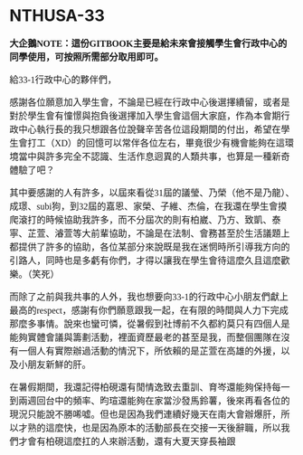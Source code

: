 # NTHUSA-33
<span style="font-family: 'Noto Sans CJK'; font-size: 16px;">

**大企鵝NOTE：這份GITBOOK主要是給未來會接觸學生會行政中心的同學使用，可按照所需部分取用即可。**

給33-1行政中心的夥伴們，

感謝各位願意加入學生會，不論是已經在行政中心後選擇續留，或者是對於學生會有憧憬與抱負後選擇加入學生會這個大家庭，作為本會期行政中心執行長的我只想跟各位說聲辛苦各位這段期間的付出，希望在學生會打工（XD）的回憶可以常伴各位左右，畢竟很少有機會能夠在這環境當中與許多完全不認識、生活作息迥異的人類共事，也算是一種新奇體驗了吧？<br/>

其中要感謝的人有許多，以屆來看從31屆的議瑩、乃榮（他不是乃龍）、成璟、subi狗，到32屆的嘉恩、家榮、子維、杰倫，在我還在學生會摸爬滾打的時候協助我許多，而不分屆次的則有柏崴、乃方、致凱、泰寧、芷萱、濬萱等大前輩協助，不論是在法制、會務甚至於生活議題上都提供了許多的協助，各位某部分來說既是我在迷惘時所引導我方向的引路人，同時也是多虧有你們，才得以讓我在學生會待這麼久且這麼歡樂。（笑死）<br/>

而除了之前與我共事的人外，我也想要向33-1的行政中心小朋友們獻上最高的respect，感謝有你們願意跟我一起，在有限的時間與人力下完成那麼多事情。說來也蠻可憐，從暑假到社博前不久都約莫只有四個人是能夠實體會議與籌劃活動，裡面資歷最老的甚至是我，而整個團隊在沒有一個人有實際辦過活動的情況下，所依賴的是芷萱在高雄的外援，以及小朋友新鮮的肝。

在暑假期間，我還記得柏硯還有閒情逸致去重訓、育岑還能夠保持每一到兩週回台中的頻率、昀瑄還能夠在家當沙發馬鈴薯，後來再看各位的現況只能說不勝唏噓。但也是因為我們連續好幾天在南大會辦爆肝，所以才熟的這麼快，也是因為原本的活動部長在交接一天後辭職，所以我們才會有柏硯這麼扛的人來辦活動，還有大夏天穿長袖跟


</span>